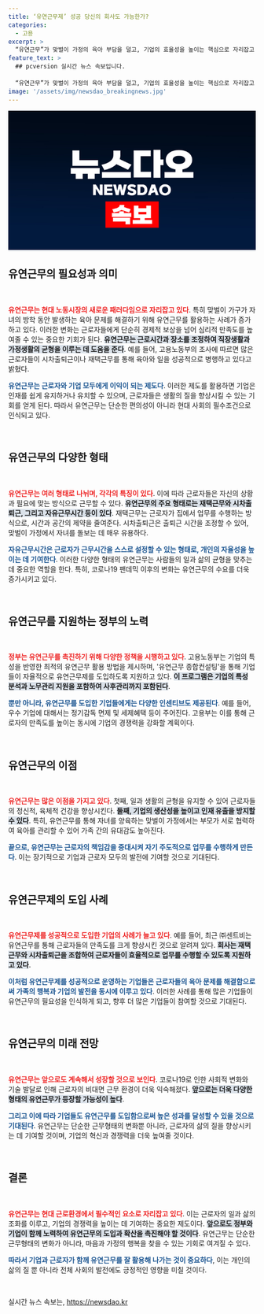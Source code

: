```yaml
---
title: ‘유연근무제’ 성공 당신의 회사도 가능한가?
categories:
  - 고용
excerpt: >
  “유연근무”가 맞벌이 가정의 육아 부담을 덜고, 기업의 효율성을 높이는 핵심으로 자리잡고 있다. 정부의 지원 아래 다양한 사례가 늘어나는 가운데, 일과 생활의 조화가 이루어질 새로운 노력이 시작된다!
feature_text: >
  ## pcversion 실시간 뉴스 속보입니다.

  “유연근무”가 맞벌이 가정의 육아 부담을 덜고, 기업의 효율성을 높이는 핵심으로 자리잡고 있다. 정부의 지원 아래 다양한 사례가 늘어나는 가운데, 일과 생활의 조화가 이루어질 새로운 노력이 시작된다!
image: '/assets/img/newsdao_breakingnews.jpg'
---
```


<p><img src="/assets/img/newsdao_breakingnews.jpg" alt="pcversion 속보" /></p>

<h2 data-ke-size="size26">유연근무의 필요성과 의미</h2>

<p data-ke-size="size16">&nbsp;</p>

<p><b><span style="color: #ee2323;">유연근무는 현대 노동시장의 새로운 패러다임으로 자리잡고 있다</span></b>. 특히 맞벌이 가구가 자녀의 방학 동안 발생하는 육아 문제를 해결하기 위해 유연근무를 활용하는 사례가 증가하고 있다. 이러한 변화는 근로자들에게 단순히 경제적 보상을 넘어 심리적 만족도를 높여줄 수 있는 중요한 기회가 된다. <b><span style="background-color: #21538527;">유연근무는 근로시간과 장소를 조정하여 직장생활과 가정생활의 균형을 이루는 데 도움을 준다</span></b>. 예를 들어, 고용노동부의 조사에 따르면 많은 근로자들이 시차출퇴근이나 재택근무를 통해 육아와 일을 성공적으로 병행하고 있다고 밝혔다.</p>

<p><b><span style="color: #1a5490;">유연근무는 근로자와 기업 모두에게 이익이 되는 제도다</span></b>. 이러한 제도를 활용하면 기업은 인재를 쉽게 유지하거나 유치할 수 있으며, 근로자들은 생활의 질을 향상시킬 수 있는 기회를 얻게 된다. 따라서 유연근무는 단순한 편의성이 아니라 현대 사회의 필수조건으로 인식되고 있다.</p>

<p data-ke-size="size16">&nbsp;</p>

<h2 data-ke-size="size26">유연근무의 다양한 형태</h2>

<p data-ke-size="size16">&nbsp;</p>

<p><b><span style="color: #ee2323;">유연근무는 여러 형태로 나뉘며, 각각의 특징이 있다</span></b>. 이에 따라 근로자들은 자신의 상황과 필요에 맞는 방식으로 근무할 수 있다. <b><span style="background-color: #21538527;">유연근무의 주요 형태로는 재택근무와 시차출퇴근, 그리고 자유근무시간 등이 있다</span></b>. 재택근무는 근로자가 집에서 업무를 수행하는 방식으로, 시간과 공간의 제약을 줄여준다. 시차출퇴근은 출퇴근 시간을 조정할 수 있어, 맞벌이 가정에서 자녀를 돌보는 데 매우 유용하다.</p>

<p><b><span style="color: #1a5490;">자유근무시간은 근로자가 근무시간을 스스로 설정할 수 있는 형태로, 개인의 자율성을 높이는 데 기여한다</span></b>. 이러한 다양한 형태의 유연근무는 사람들의 일과 삶의 균형을 맞추는 데 중요한 역할을 한다. 특히, 코로나19 팬데믹 이후의 변화는 유연근무의 수요를 더욱 증가시키고 있다.</p>

<p data-ke-size="size16">&nbsp;</p>

<h2 data-ke-size="size26">유연근무를 지원하는 정부의 노력</h2>

<p data-ke-size="size16">&nbsp;</p>

<p><b><span style="color: #ee2323;">정부는 유연근무를 촉진하기 위해 다양한 정책을 시행하고 있다</span></b>. 고용노동부는 기업의 특성을 반영한 최적의 유연근무 활용 방법을 제시하며, '유연근무 종합컨설팅'을 통해 기업들이 자율적으로 유연근무제를 도입하도록 지원하고 있다. <b><span style="background-color: #21538527;">이 프로그램은 기업의 특성 분석과 노무관리 지원을 포함하여 사후관리까지 포함된다</span></b>.</p>

<p><b><span style="color: #1a5490;">뿐만 아니라, 유연근무를 도입한 기업들에게는 다양한 인센티브도 제공된다</span></b>. 예를 들어, 우수 기업에 대해서는 정기감독 면제 및 세제혜택 등이 주어진다. 고용부는 이를 통해 근로자의 만족도를 높이는 동시에 기업의 경쟁력을 강화할 계획이다.</p>

<p data-ke-size="size16">&nbsp;</p>

<h2 data-ke-size="size26">유연근무의 이점</h2>

<p data-ke-size="size16">&nbsp;</p>

<p><b><span style="color: #ee2323;">유연근무는 많은 이점을 가지고 있다</span></b>. 첫째, 일과 생활의 균형을 유지할 수 있어 근로자들의 정신적, 육체적 건강을 향상시킨다. <b><span style="background-color: #21538527;">둘째, 기업의 생산성을 높이고 인재 유출을 방지할 수 있다</span></b>. 특히, 유연근무를 통해 자녀를 양육하는 맞벌이 가정에서는 부모가 서로 협력하여 육아를 관리할 수 있어 가족 간의 유대감도 높아진다.</p>

<p><b><span style="color: #1a5490;">끝으로, 유연근무는 근로자의 책임감을 증대시켜 자기 주도적으로 업무를 수행하게 만든다</span></b>. 이는 장기적으로 기업과 근로자 모두의 발전에 기여할 것으로 기대된다.</p>

<p data-ke-size="size16">&nbsp;</p>

<h2 data-ke-size="size26">유연근무제의 도입 사례</h2>

<p data-ke-size="size16">&nbsp;</p>

<p><b><span style="color: #ee2323;">유연근무제를 성공적으로 도입한 기업의 사례가 늘고 있다</span></b>. 예를 들어, 최근 ㈜센트비는 유연근무를 통해 근로자들의 만족도를 크게 향상시킨 것으로 알려져 있다. <b><span style="background-color: #21538527;">회사는 재택근무와 시차출퇴근을 조합하여 근로자들이 효율적으로 업무를 수행할 수 있도록 지원하고 있다</span></b>.</p>

<p><b><span style="color: #1a5490;">이처럼 유연근무제를 성공적으로 운영하는 기업들은 근로자들의 육아 문제를 해결함으로써 가족의 행복과 기업의 발전을 동시에 이루고 있다</span></b>. 이러한 사례를 통해 많은 기업들이 유연근무의 필요성을 인식하게 되고, 향후 더 많은 기업들이 참여할 것으로 기대된다.</p>

<p data-ke-size="size16">&nbsp;</p>

<h2 data-ke-size="size26">유연근무의 미래 전망</h2>

<p data-ke-size="size16">&nbsp;</p>

<p><b><span style="color: #ee2323;">유연근무는 앞으로도 계속해서 성장할 것으로 보인다</span></b>. 코로나19로 인한 사회적 변화와 기술 발달로 인해 근로자의 비대면 근무 환경이 더욱 익숙해졌다. <b><span style="background-color: #21538527;">앞으로는 더욱 다양한 형태의 유연근무가 등장할 가능성이 높다</span></b>.</p>

<p><b><span style="color: #1a5490;">그리고 이에 따라 기업들도 유연근무를 도입함으로써 높은 성과를 달성할 수 있을 것으로 기대된다</span></b>. 유연근무는 단순한 근무형태의 변화뿐 아니라, 근로자의 삶의 질을 향상시키는 데 기여할 것이며, 기업의 혁신과 경쟁력을 더욱 높여줄 것이다. </p>

<p data-ke-size="size16">&nbsp;</p>

<h2 data-ke-size="size26">결론</h2>

<p data-ke-size="size16">&nbsp;</p>

<p><b><span style="color: #ee2323;">유연근무는 현대 근로환경에서 필수적인 요소로 자리잡고 있다</span></b>. 이는 근로자의 일과 삶의 조화를 이루고, 기업의 경쟁력을 높이는 데 기여하는 중요한 제도이다. <b><span style="background-color: #21538527;">앞으로도 정부와 기업이 함께 노력하여 유연근무의 도입과 확산을 촉진해야 할 것이다</span></b>. 유연근무는 단순한 근무형태의 변화가 아니라, 마음과 가정의 행복을 찾을 수 있는 기회로 여겨질 수 있다. </p>

<p><b><span style="color: #1a5490;">따라서 기업과 근로자가 함께 유연근무를 잘 활용해 나가는 것이 중요하다</span></b>, 이는 개인의 삶의 질 뿐 아니라 전체 사회의 발전에도 긍정적인 영향을 미칠 것이다. </p>

<p data-ke-size="size16">&nbsp;</p>
실시간 뉴스 속보는, <a href="https://newsdao.kr" rel="dofollow">https://newsdao.kr</a>


